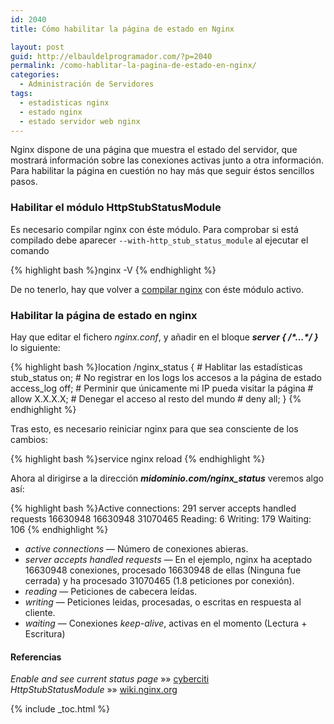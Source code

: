 ```yaml
---
id: 2040
title: Cómo habilitar la página de estado en Nginx

layout: post
guid: http://elbauldelprogramador.com/?p=2040
permalink: /como-hablitar-la-pagina-de-estado-en-nginx/
categories:
  - Administración de Servidores
tags:
  - estadisticas nginx
  - estado nginx
  - estado servidor web nginx
---
```

Nginx dispone de una página que muestra el estado del servidor, que mostrará información sobre las conexiones activas junto a otra información. Para habilitar la página en cuestión no hay más que seguir éstos sencillos pasos.

<!--more-->

### Habilitar el módulo HttpStubStatusModule

Es necesario compilar nginx con éste módulo. Para comprobar si está compilado debe aparecer `--with-http_stub_status_module` al ejecutar el comando

{% highlight bash %}nginx -V
{% endhighlight %}

De no tenerlo, hay que volver a [compilar nginx][1] con éste módulo activo. 

### Habilitar la página de estado en nginx

Hay que editar el fichero *nginx.conf*, y añadir en el bloque ***server { /\*&#8230;\*/ }*** lo siguiente:

{% highlight bash %}location /nginx_status {
        # Hablitar las estadísticas
        stub_status on;
        # No registrar en los logs los accesos a la página de estado
        access_log   off;
        # Perminir que únicamente mi IP pueda visitar la página #
        allow X.X.X.X;
        # Denegar el acceso al resto del mundo #
        deny all;
   }
{% endhighlight %}

Tras esto, es necesario reiniciar nginx para que sea consciente de los cambios:

{% highlight bash %}service nginx reload
{% endhighlight %}

Ahora al dirigirse a la dirección ***midominio.com/nginx_status*** veremos algo así:

{% highlight bash %}Active connections: 291
server accepts handled requests
   16630948 16630948 31070465
Reading: 6 Writing: 179 Waiting: 106
{% endhighlight %}

  * *active connections* &#8212; Número de conexiones abieras.
  * *server accepts handled requests* &#8212; En el ejemplo, nginx ha aceptado 16630948 conexiones, procesado 16630948 de ellas (Ninguna fue cerrada) y ha procesado 31070465 (1.8 peticiones por conexión).
  * *reading* &#8212; Peticiones de cabecera leídas.
  * *writing* &#8212; Peticiones leidas, procesadas, o escritas en respuesta al cliente.
  * *waiting* &#8212; Conexiones *keep-alive*, activas en el momento (Lectura + Escritura)

#### Referencias

*Enable and see current status page* »» <a href="http://www.cyberciti.biz/faq/nginx-enable-and-see-current-status-page" target="_blank">cyberciti</a>  
*HttpStubStatusModule* »» <a href="http://wiki.nginx.org/HttpStubStatusModule" target="_blank">wiki.nginx.org</a>



 [1]: http://elbauldelprogramador.com/how-to/como-instalar-nginx-con-php5-fpm/ "Cómo instalar y configurar Nginx con php5-fpm"

{% include _toc.html %}
